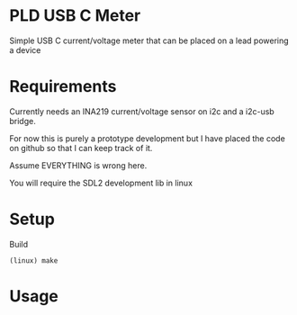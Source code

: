 # PLD USB C Meter
Simple USB C current/voltage meter that can be placed on a lead powering a device

# Requirements

Currently needs an INA219 current/voltage sensor on i2c and a i2c-usb bridge.

For now this is purely a prototype development but I have placed the code on github
so that I can keep track of it.

Assume EVERYTHING is wrong here.

You will require the SDL2 development lib in linux


# Setup

Build	 

	(linux) make
	
# Usage
	





